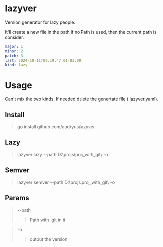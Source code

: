 # lazyver
Version generator for lazy people.

It'll create a new file in the path
if no Path is used, then the current path is consider.

```yaml
major: 1
minor: 2
patch: 3
last: 2024-10-11T09:19:47.01-03:00
kind: lazy
```

# Usage

Can't mix the two kinds. If needed delete the genertate file (.lazyver.yaml).

## Install
> go install github.com/audryus/lazyver

## Lazy
> lazyver lazy --path D:\projs\proj_with_git\ -o

## Semver
> lazyver semver --path D:\projs\proj_with_git\ -o

## Params
> --path 
>> Path with .git in it

> -o 
>> output the version
